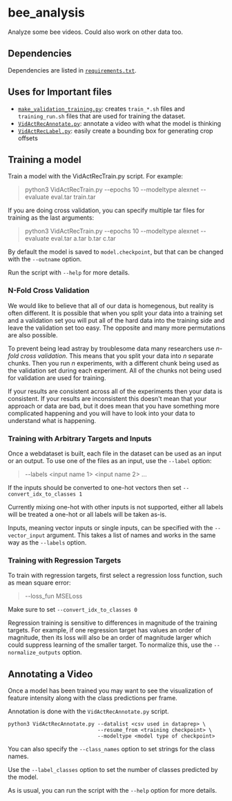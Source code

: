 # bee_analysis

Analyze some bee videos. Could also work on other data too.

## Dependencies

Dependencies are listed in [`requirements.txt`](requirements.txt).

## Uses for Important files

- [`make_validation_training.py`](make_validation_training.py): creates `train_*.sh` files and `training_run.sh` files that are used for training the dataset.
- [`VidActRecAnnotate.py`](VidActRecAnnotate.py): annotate a video with what the model is thinking
- [`VidActRecLabel.py`](VidActRecLabel.py): easily create a bounding box for generating crop offsets

## Training a model

Train a model with the VidActRecTrain.py script. For example:

> python3 VidActRecTrain.py --epochs 10 --modeltype alexnet --evaluate eval.tar train.tar

If you are doing cross validation, you can specify multiple tar files for training as the last
arguments:

> python3 VidActRecTrain.py --epochs 10 --modeltype alexnet --evaluate eval.tar a.tar b.tar c.tar

By default the model is saved to `model.checkpoint`, but that can be changed with the `--outname`
option.

Run the script with `--help` for more details.

### N-Fold Cross Validation

We would like to believe that all of our data is homegenous, but reality is often different. It is
possible that when you split your data into a training set and a validation set you will put all of
the hard data into the training side and leave the validation set too easy. The opposite and many
more permutations are also possible.

To prevent being lead astray by troublesome data many researchers use _n-fold cross validation_.
This means that you split your data into _n_ separate chunks. Then you run _n_ experiments, with a
different chunk being used as the validation set during each experiment. All of the chunks not being
used for validation are used for training.

If your results are consistent across all of the experiments then your data is consistent. If your
results are inconsistent this doesn't mean that your approach or data are bad, but it does mean that
you have something more complicated happening and you will have to look into your data to understand
what is happening.

### Training with Arbitrary Targets and Inputs

Once a webdataset is built, each file in the dataset can be used as an input or an output. To use
one of the files as an input, use the `--label` option:

> --labels <input name 1> <input name 2> ...

If the inputs should be converted to one-hot vectors then set `--convert_idx_to_classes 1`

Currently mixing one-hot with other inputs is not supported, either all labels will be treated a
one-hot or all labels will be taken as-is.

Inputs, meaning vector inputs or single inputs, can be specified with the `--vector_input` argument.
This takes a list of names and works in the same way as the `--labels` option.

### Training with Regression Targets

To train with regression targets, first select a regression loss function, such as mean square
error:

> --loss_fun MSELoss

Make sure to set `--convert_idx_to_classes 0`

Regression training is sensitive to differences in magnitude of the training targets. For example,
if one regression target has values an order of magnitude, then its loss will also be an order of
magnitude larger which could suppress learning of the smaller target. To normalize this, use the
`--normalize_outputs` option.

## Annotating a Video

Once a model has been trained you may want to see the visualization of feature intensity along with
the class predictions per frame.

Annotation is done with the `VidActRecAnnotate.py` script.

```
python3 VidActRecAnnotate.py --datalist <csv used in dataprep> \
                             --resume_from <training checkpoint> \
                             --modeltype <model type of checkpoint>
```

You can also specify the `--class_names` option to set strings for the class names.

Use the `--label_classes` option to set the number of classes predicted by the model.

As is usual, you can run the script with the `--help` option for more details.
